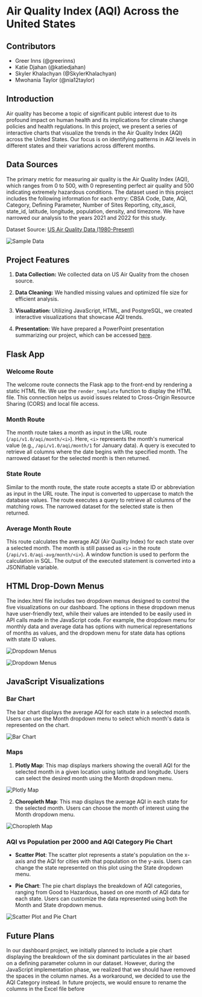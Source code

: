 # Air Quality Index (AQI) Across the United States

## Contributors
- Greer Inns (@greerinns)
- Katie Djahan (@katiedjahan)
- Skyler Khalachyan (@SkylerKhalachyan)
- Mwohania Taylor (@nia12taylor)

## Introduction

Air quality has become a topic of significant public interest due to its profound impact on human health and its implications for climate change policies and health regulations. In this project, we present a series of interactive charts that visualize the trends in the Air Quality Index (AQI) across the United States. Our focus is on identifying patterns in AQI levels in different states and their variations across different months.

## Data Sources

The primary metric for measuring air quality is the Air Quality Index (AQI), which ranges from 0 to 500, with 0 representing perfect air quality and 500 indicating extremely hazardous conditions. The dataset used in this project includes the following information for each entry: CBSA Code, Date, AQI, Category, Defining Parameter, Number of Sites Reporting, city_ascii, state_id, latitude, longitude, population, density, and timezone. We have narrowed our analysis to the years 2021 and 2022 for this study.

Dataset Source: [US Air Quality Data (1980-Present)](https://www.kaggle.com/datasets/calebreigada/us-air-quality-1980present?resource=download)

![Sample Data](https://github.com/SkylerKhalachyan/Project_3_US_Air_Quality/assets/47437697/936b044a-7d10-4440-aeb5-6d8399531df9)

## Project Features

1. **Data Collection:** We collected data on US Air Quality from the chosen source.

2. **Data Cleaning:** We handled missing values and optimized file size for efficient analysis.

3. **Visualization:** Utilizing JavaScript, HTML, and PostgreSQL, we created interactive visualizations that showcase AQI trends.

4. **Presentation:** We have prepared a PowerPoint presentation summarizing our project, which can be accessed [here](https://docs.google.com/presentation/d/1JVBQ101fd3iwscJgx9ocpruc-CRSs2x4X4a9iTS9BnM/edit?pli=1#slide=id.p).

## Flask App

### Welcome Route

The welcome route connects the Flask app to the front-end by rendering a static HTML file. We use the `render_template` function to display the HTML file. This connection helps us avoid issues related to Cross-Origin Resource Sharing (CORS) and local file access.

### Month Route

The month route takes a month as input in the URL route (`/api/v1.0/aqi/month/<i>`). Here, `<i>` represents the month's numerical value (e.g., `/api/v1.0/aqi/month/1` for January data). A query is executed to retrieve all columns where the date begins with the specified month. The narrowed dataset for the selected month is then returned.

### State Route

Similar to the month route, the state route accepts a state ID or abbreviation as input in the URL route. The input is converted to uppercase to match the database values. The route executes a query to retrieve all columns of the matching rows. The narrowed dataset for the selected state is then returned.

### Average Month Route

This route calculates the average AQI (Air Quality Index) for each state over a selected month. The month is still passed as `<i>` in the route (`/api/v1.0/aqi-avg/month/<i>`). A window function is used to perform the calculation in SQL. The output of the executed statement is converted into a JSONifiable variable.

## HTML Drop-Down Menus

The index.html file includes two dropdown menus designed to control the five visualizations on our dashboard. The options in these dropdown menus have user-friendly text, while their values are intended to be easily used in API calls made in the JavaScript code. For example, the dropdown menu for monthly data and average data has options with numerical representations of months as values, and the dropdown menu for state data has options with state ID values.

![Dropdown Menus](https://github.com/SkylerKhalachyan/Project_3_US_Air_Quality/assets/47437697/37ebe33c-78d3-4c59-aa89-331bbb489dd0)

![Dropdown Menus](https://github.com/SkylerKhalachyan/Project_3_US_Air_Quality/assets/47437697/25d0819a-9068-4c12-85ef-2c0aa1fc3df6)

## JavaScript Visualizations

### Bar Chart

The bar chart displays the average AQI for each state in a selected month. Users can use the Month dropdown menu to select which month's data is represented on the chart.

![Bar Chart](https://github.com/SkylerKhalachyan/Project_3_US_Air_Quality/assets/47437697/36a64d05-b65e-4afd-be66-0f91f79f47e3)

### Maps

1. **Plotly Map**: This map displays markers showing the overall AQI for the selected month in a given location using latitude and longitude. Users can select the desired month using the Month dropdown menu.

![Plotly Map](https://github.com/SkylerKhalachyan/Project_3_US_Air_Quality/assets/47437697/04efc36b-0290-459d-ac7a-9d36becf7a80)

2. **Choropleth Map**: This map displays the average AQI in each state for the selected month. Users can choose the month of interest using the Month dropdown menu.

![Choropleth Map](https://github.com/SkylerKhalachyan/Project_3_US_Air_Quality/assets/47437697/cfd27b09-a6f3-4fe5-9c91-f2849544d9c4)

### AQI vs Population per 2000 and AQI Category Pie Chart

- **Scatter Plot**: The scatter plot represents a state's population on the x-axis and the AQI for cities with that population on the y-axis. Users can change the state represented on this plot using the State dropdown menu. 

- **Pie Chart**: The pie chart displays the breakdown of AQI categories, ranging from Good to Hazardous, based on one month of AQI data for each state. Users can customize the data represented using both the Month and State dropdown menus.

![Scatter Plot and Pie Chart](https://github.com/SkylerKhalachyan/Project_3_US_Air_Quality/assets/47437697/836a0273-a680-45cf-8349-d1235f989e07)

## Future Plans

In our dashboard project, we initially planned to include a pie chart displaying the breakdown of the six dominant particulates in the air based on a defining parameter column in our dataset. However, during the JavaScript implementation phase, we realized that we should have removed the spaces in the column names. As a workaround, we decided to use the AQI Category instead. In future projects, we would ensure to rename the columns in the Excel file before

